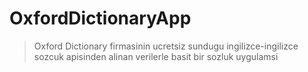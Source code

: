 # OxfordDictionaryApp

> Oxford Dictionary firmasinin ucretsiz sundugu ingilizce-ingilizce sozcuk apisinden alinan
>verilerle basit bir sozluk uygulamsi 
